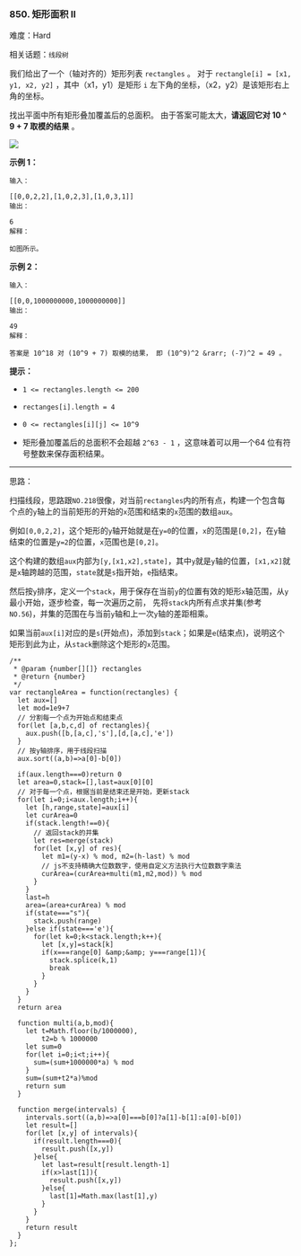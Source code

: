 ### 850. 矩形面积 II

难度：Hard

相关话题：`线段树`

我们给出了一个（轴对齐的）矩形列表 `rectangles` 。 对于 `rectangle[i] = [x1, y1, x2, y2]` ，其中（x1，y1）是矩形 `i` 左下角的坐标，（x2，y2）是该矩形右上角的坐标。



找出平面中所有矩形叠加覆盖后的总面积。 由于答案可能太大，**请返回它对 10 ^ 9 + 7 取模的结果** 。



![](https://s3-lc-upload.s3.amazonaws.com/uploads/2018/06/06/rectangle_area_ii_pic.png)




**示例 1：** 





```
输入：

[[0,0,2,2],[1,0,2,3],[1,0,3,1]]
输出：

6
解释：

如图所示。

```


**示例 2：** 





```
输入：

[[0,0,1000000000,1000000000]]
输出：

49
解释：

答案是 10^18 对 (10^9 + 7) 取模的结果， 即 (10^9)^2 &rarr; (-7)^2 = 49 。

```


**提示：** 




* `1 <= rectangles.length <= 200`

* `rectanges[i].length = 4`

* `0 <= rectangles[i][j] <= 10^9`

* 矩形叠加覆盖后的总面积不会超越 `2^63 - 1` ，这意味着可以用一个64 位有符号整数来保存面积结果。






-----

思路：

扫描线段，思路跟`NO.218`很像，对当前`rectangles`内的所有点，构建一个包含每个点的`y`轴上的当前矩形的开始的`x`范围和结束的`x`范围的数组`aux`。

例如`[0,0,2,2]`，这个矩形的`y`轴开始就是在`y=0`的位置，`x`的范围是`[0,2]`，在`y`轴结束的位置是`y=2`的位置，`x`范围也是`[0,2]`。

这个构建的数组`aux`内部为`[y,[x1,x2],state]`，其中`y`就是`y`轴的位置，`[x1,x2]`就是`x`轴跨越的范围，`state`就是`s`指开始，`e`指结束。

然后按`y`排序，定义一个`stack`，用于保存在当前`y`的位置有效的矩形`x`轴范围，从`y`最小开始，逐步检查，每一次遍历之前，
先将`stack`内所有点求并集(参考`NO.56`)，并集的范围在与当前`y`轴和上一次`y`轴的差距相乘。

如果当前`aux[i]`对应的是`s`(开始点)，添加到`stack`；如果是`e`(结束点)，说明这个矩形到此为止，从`stack`删除这个矩形的`x`范围。




```
/**
 * @param {number[][]} rectangles
 * @return {number}
 */
var rectangleArea = function(rectangles) {
  let aux=[]
  let mod=1e9+7
  // 分割每一个点为开始点和结束点
  for(let [a,b,c,d] of rectangles){
    aux.push([b,[a,c],'s'],[d,[a,c],'e'])
  }
  // 按y轴排序，用于线段扫描
  aux.sort((a,b)=>a[0]-b[0])
  
  if(aux.length===0)return 0
  let area=0,stack=[],last=aux[0][0]
  // 对于每一个点，根据当前是结束还是开始，更新stack
  for(let i=0;i<aux.length;i++){
    let [h,range,state]=aux[i]
    let curArea=0
    if(stack.length!==0){
      // 返回stack的并集
      let res=merge(stack)
      for(let [x,y] of res){
        let m1=(y-x) % mod, m2=(h-last) % mod
        // js不支持精确大位数数字，使用自定义方法执行大位数数字乘法
        curArea=(curArea+multi(m1,m2,mod)) % mod
      } 
    }
    last=h
    area=(area+curArea) % mod
    if(state==="s"){
      stack.push(range)
    }else if(state==='e'){
      for(let k=0;k<stack.length;k++){
        let [x,y]=stack[k]
        if(x===range[0] &amp;&amp; y===range[1]){
          stack.splice(k,1)
          break
        }
      }
    }
  }
  return area
  
  function multi(a,b,mod){
    let t=Math.floor(b/1000000),
        t2=b % 1000000
    let sum=0
    for(let i=0;i<t;i++){
      sum=(sum+1000000*a) % mod
    }
    sum=(sum+t2*a)%mod
    return sum
  }

  function merge(intervals) {
    intervals.sort((a,b)=>a[0]===b[0]?a[1]-b[1]:a[0]-b[0])
    let result=[]
    for(let [x,y] of intervals){
      if(result.length===0){
        result.push([x,y])
      }else{
        let last=result[result.length-1]
        if(x>last[1]){
          result.push([x,y])
        }else{
          last[1]=Math.max(last[1],y)
        }
      }
    }
    return result
  }
};



```


